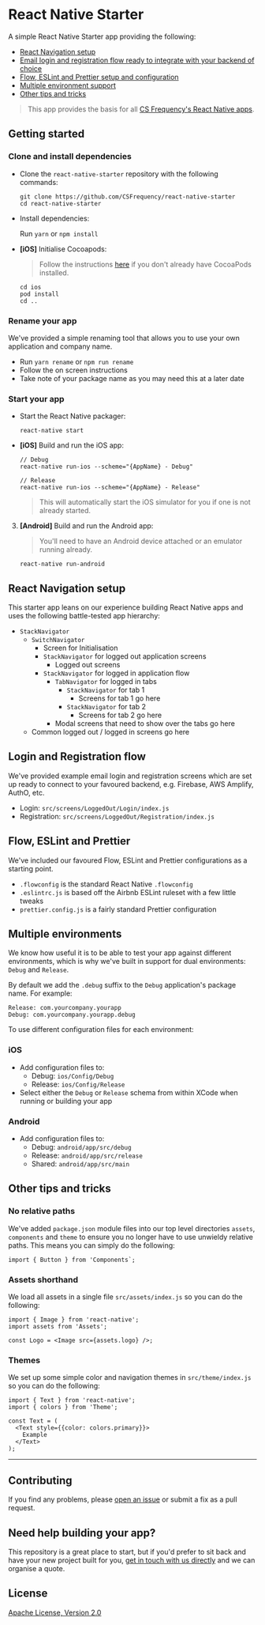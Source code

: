 # React Native Starter

A simple React Native Starter app providing the following:

- [React Navigation setup](#react-navigation-setup)
- [Email login and registration flow ready to integrate with your backend of choice](#login-and-registration-flow)
- [Flow, ESLint and Prettier setup and configuration](#flow-eslint-and-prettier)
- [Multiple environment support](#multiple-environments)
- [Other tips and tricks](#other-tips-and-tricks)

> This app provides the basis for all [CS Frequency's React Native apps](https://csfrequency.com/products/).

## Getting started

### Clone and install dependencies

- Clone the `react-native-starter` repository with the following commands:

  ```
  git clone https://github.com/CSFrequency/react-native-starter
  cd react-native-starter
  ```

- Install dependencies:

  Run `yarn` or `npm install`

- **[iOS]** Initialise Cocoapods:

  > Follow the instructions [here](https://guides.cocoapods.org/using/getting-started.html) if you don't already have CocoaPods installed.

  ```
  cd ios
  pod install
  cd ..
  ```

### Rename your app

We've provided a simple renaming tool that allows you to use your own application and company name.

- Run `yarn rename` or `npm run rename`
- Follow the on screen instructions
- Take note of your package name as you may need this at a later date

### Start your app

- Start the React Native packager:

  ```
  react-native start
  ```

- **[iOS]** Build and run the iOS app:

  ```
  // Debug
  react-native run-ios --scheme="{AppName} - Debug"

  // Release
  react-native run-ios --scheme="{AppName} - Release"
  ```

  > This will automatically start the iOS simulator for you if one is not already started.

3. **[Android]** Build and run the Android app:

   > You'll need to have an Android device attached or an emulator running already.

   ```
   react-native run-android
   ```

## React Navigation setup

This starter app leans on our experience building React Native apps and uses the following battle-tested app hierarchy:

- `StackNavigator`
  - `SwitchNavigator`
    - Screen for Initialisation
    - `StackNavigator` for logged out application screens
      - Logged out screens
    - `StackNavigator` for logged in application flow
      - `TabNavigator` for logged in tabs
        - `StackNavigator` for tab 1
          - Screens for tab 1 go here
        - `StackNavigator` for tab 2
          - Screens for tab 2 go here
      - Modal screens that need to show over the tabs go here
  - Common logged out / logged in screens go here

## Login and Registration flow

We've provided example email login and registration screens which are set up ready to connect to your favoured backend, e.g. Firebase, AWS Amplify, AuthO, etc.

- Login: `src/screens/LoggedOut/Login/index.js`
- Registration: `src/screens/LoggedOut/Registration/index.js`

## Flow, ESLint and Prettier

We've included our favoured Flow, ESLint and Prettier configurations as a starting point.

- `.flowconfig` is the standard React Native `.flowconfig`
- `.eslintrc.js` is based off the Airbnb ESLint ruleset with a few little tweaks
- `prettier.config.js` is a fairly standard Prettier configuration

## Multiple environments

We know how useful it is to be able to test your app against different environments, which is why we've built in support for dual environments: `Debug` and `Release`.

By default we add the `.debug` suffix to the `Debug` application's package name. For example:

```
Release: com.yourcompany.yourapp
Debug: com.yourcompany.yourapp.debug
```

To use different configuration files for each environment:

### iOS

- Add configuration files to:
  - Debug: `ios/Config/Debug`
  - Release: `ios/Config/Release`
- Select either the `Debug` or `Release` schema from within XCode when running or building your app

### Android

- Add configuration files to:
  - Debug: `android/app/src/debug`
  - Release: `android/app/src/release`
  - Shared: `android/app/src/main`

## Other tips and tricks

### No relative paths

We've added `package.json` module files into our top level directories `assets`, `components` and `theme` to ensure you no longer have to use unwieldy relative paths. This means you can simply do the following:

```
import { Button } from 'Components`;
```

### Assets shorthand

We load all assets in a single file `src/assets/index.js` so you can do the following:

```
import { Image } from 'react-native';
import assets from 'Assets';

const Logo = <Image src={assets.logo} />;
```

### Themes

We set up some simple color and navigation themes in `src/theme/index.js` so you can do the following:

```
import { Text } from 'react-native';
import { colors } from 'Theme';

const Text = (
  <Text style={{color: colors.primary}}>
    Example
  </Text>
);
```

---

## Contributing

If you find any problems, please [open an issue](https://github.com/CSFrequency/rn-starter/issues/new) or submit a fix as a pull request.

## Need help building your app?

This repository is a great place to start, but if you'd prefer to sit back and have your new project built for you, [get in touch with us directly](https://csfrequency.com) and we can organise a quote.

## License

[Apache License, Version 2.0](LICENSE)
